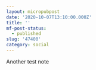 ```yaml
---
layout: micropubpost
date: '2020-10-07T13:10:00.000Z'
title: ''
mf-post-status:
  - published
slug: '47400'
category: social
---
```

Another test note
